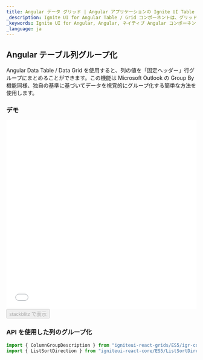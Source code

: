 ```yaml
---
title: Angular データ グリッド | Angular アプリケーションの Ignite UI Table コントロール | Infragistics
_description: Ignite UI for Angular Table / Grid コンポーネントは、グリッド ドメインの複雑さを管理しやすい API に簡素化しているためユーザーがデータのコレクションを簡単にバインドできます。
_keywords: Ignite UI for Angular, Angular, ネイティブ Angular コンポーネント スイート, ネイティブ Angular コントロール, ネイティブ Angular コンポーネント, ネイティブ Angular コンポーネント ライブラリ, Angular Grid, Angular Grid Control, Angular Grid 例, Angular Grid コンポーネント, Angular Live Grid
_language: ja
---
```


## Angular テーブル列グループ化

Angular Data Table / Data Grid を使用すると、列の値を「固定ヘッダー」行グループにまとめることができます。この機能は Microsoft Outlook の Group By 機能同様、独自の基準に基づいてデータを視覚的にグループ化する簡単な方法を使用します。

### デモ

<div class="sample-container loading" style="height: 500px">
    <iframe id="data-grid-row-grouping-iframe" src='{environment:demosBaseUrl}/grids/data-grid-row-grouping' width="100%" height="100%" seamless frameBorder="0" onload="onXPlatSampleIframeContentLoaded(this);"></iframe>
</div>
<div>
    <button data-localize="stackblitz" disabled class="stackblitz-btn"   data-iframe-id="data-grid-row-grouping-iframe" data-demos-base-url="{environment:demosBaseUrl}">stackblitz で表示
    </button>
</div>

<div class="divider--half"></div>

### API を使用した列のグループ化

```ts
import { ColumnGroupDescription } from "igniteui-react-grids/ES5/igr-column-group-description";
import { ListSortDirection } from "igniteui-react-core/ES5/ListSortDirection";
```
